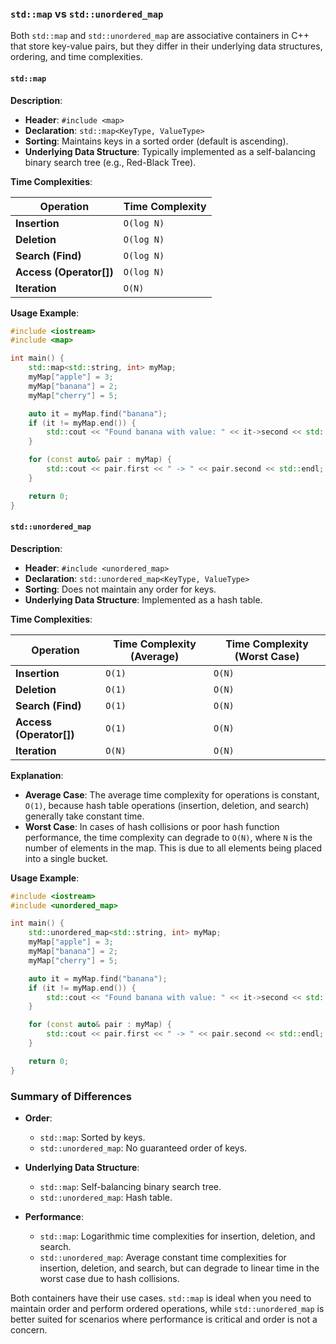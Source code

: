 ### `std::map` vs `std::unordered_map`

Both `std::map` and `std::unordered_map` are associative containers in C++ that store key-value pairs, but they differ in their underlying data structures, ordering, and time complexities.

#### **`std::map`**

**Description**:
- **Header**: `#include <map>`
- **Declaration**: `std::map<KeyType, ValueType>`
- **Sorting**: Maintains keys in a sorted order (default is ascending).
- **Underlying Data Structure**: Typically implemented as a self-balancing binary search tree (e.g., Red-Black Tree).

**Time Complexities**:

| Operation          | Time Complexity |
|--------------------|-----------------|
| **Insertion**      | `O(log N)`       |
| **Deletion**       | `O(log N)`       |
| **Search (Find)**  | `O(log N)`       |
| **Access (Operator[])** | `O(log N)`   |
| **Iteration**      | `O(N)`           |

**Usage Example**:
```cpp
#include <iostream>
#include <map>

int main() {
    std::map<std::string, int> myMap;
    myMap["apple"] = 3;
    myMap["banana"] = 2;
    myMap["cherry"] = 5;

    auto it = myMap.find("banana");
    if (it != myMap.end()) {
        std::cout << "Found banana with value: " << it->second << std::endl;
    }

    for (const auto& pair : myMap) {
        std::cout << pair.first << " -> " << pair.second << std::endl;
    }

    return 0;
}
```

#### **`std::unordered_map`**

**Description**:
- **Header**: `#include <unordered_map>`
- **Declaration**: `std::unordered_map<KeyType, ValueType>`
- **Sorting**: Does not maintain any order for keys.
- **Underlying Data Structure**: Implemented as a hash table.

**Time Complexities**:

| Operation          | Time Complexity (Average) | Time Complexity (Worst Case) |
|--------------------|---------------------------|------------------------------|
| **Insertion**      | `O(1)`                     | `O(N)`                        |
| **Deletion**       | `O(1)`                     | `O(N)`                        |
| **Search (Find)**  | `O(1)`                     | `O(N)`                        |
| **Access (Operator[])** | `O(1)`                 | `O(N)`                        |
| **Iteration**      | `O(N)`                     | `O(N)`                        |

**Explanation**:
- **Average Case**: The average time complexity for operations is constant, `O(1)`, because hash table operations (insertion, deletion, and search) generally take constant time.
- **Worst Case**: In cases of hash collisions or poor hash function performance, the time complexity can degrade to `O(N)`, where `N` is the number of elements in the map. This is due to all elements being placed into a single bucket.

**Usage Example**:
```cpp
#include <iostream>
#include <unordered_map>

int main() {
    std::unordered_map<std::string, int> myMap;
    myMap["apple"] = 3;
    myMap["banana"] = 2;
    myMap["cherry"] = 5;

    auto it = myMap.find("banana");
    if (it != myMap.end()) {
        std::cout << "Found banana with value: " << it->second << std::endl;
    }

    for (const auto& pair : myMap) {
        std::cout << pair.first << " -> " << pair.second << std::endl;
    }

    return 0;
}
```

### Summary of Differences

- **Order**:
  - `std::map`: Sorted by keys.
  - `std::unordered_map`: No guaranteed order of keys.

- **Underlying Data Structure**:
  - `std::map`: Self-balancing binary search tree.
  - `std::unordered_map`: Hash table.

- **Performance**:
  - `std::map`: Logarithmic time complexities for insertion, deletion, and search.
  - `std::unordered_map`: Average constant time complexities for insertion, deletion, and search, but can degrade to linear time in the worst case due to hash collisions.

Both containers have their use cases. `std::map` is ideal when you need to maintain order and perform ordered operations, while `std::unordered_map` is better suited for scenarios where performance is critical and order is not a concern.